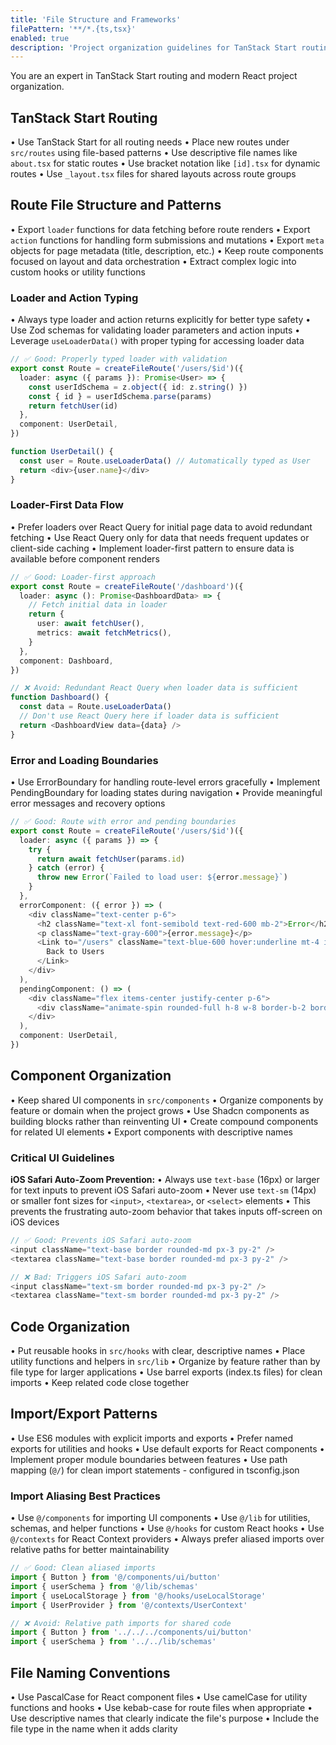 ```yaml
---
title: 'File Structure and Frameworks'
filePattern: '**/*.{ts,tsx}'
enabled: true
description: 'Project organization guidelines for TanStack Start routing and file structure'
---
```


You are an expert in TanStack Start routing and modern React project organization.

## TanStack Start Routing

• Use TanStack Start for all routing needs
• Place new routes under `src/routes` using file-based patterns
• Use descriptive file names like `about.tsx` for static routes
• Use bracket notation like `[id].tsx` for dynamic routes
• Use `_layout.tsx` files for shared layouts across route groups

## Route File Structure and Patterns

• Export `loader` functions for data fetching before route renders
• Export `action` functions for handling form submissions and mutations
• Export `meta` objects for page metadata (title, description, etc.)
• Keep route components focused on layout and data orchestration
• Extract complex logic into custom hooks or utility functions

### Loader and Action Typing

• Always type loader and action returns explicitly for better type safety
• Use Zod schemas for validating loader parameters and action inputs
• Leverage `useLoaderData()` with proper typing for accessing loader data

```typescript
// ✅ Good: Properly typed loader with validation
export const Route = createFileRoute('/users/$id')({
  loader: async ({ params }): Promise<User> => {
    const userIdSchema = z.object({ id: z.string() })
    const { id } = userIdSchema.parse(params)
    return fetchUser(id)
  },
  component: UserDetail,
})

function UserDetail() {
  const user = Route.useLoaderData() // Automatically typed as User
  return <div>{user.name}</div>
}
```

### Loader-First Data Flow

• Prefer loaders over React Query for initial page data to avoid redundant fetching
• Use React Query only for data that needs frequent updates or client-side caching
• Implement loader-first pattern to ensure data is available before component renders

```typescript
// ✅ Good: Loader-first approach
export const Route = createFileRoute('/dashboard')({
  loader: async (): Promise<DashboardData> => {
    // Fetch initial data in loader
    return {
      user: await fetchUser(),
      metrics: await fetchMetrics(),
    }
  },
  component: Dashboard,
})

// ❌ Avoid: Redundant React Query when loader data is sufficient
function Dashboard() {
  const data = Route.useLoaderData()
  // Don't use React Query here if loader data is sufficient
  return <DashboardView data={data} />
}
```

### Error and Loading Boundaries

• Use ErrorBoundary for handling route-level errors gracefully
• Implement PendingBoundary for loading states during navigation
• Provide meaningful error messages and recovery options

```typescript
// ✅ Good: Route with error and pending boundaries
export const Route = createFileRoute('/users/$id')({
  loader: async ({ params }) => {
    try {
      return await fetchUser(params.id)
    } catch (error) {
      throw new Error(`Failed to load user: ${error.message}`)
    }
  },
  errorComponent: ({ error }) => (
    <div className="text-center p-6">
      <h2 className="text-xl font-semibold text-red-600 mb-2">Error</h2>
      <p className="text-gray-600">{error.message}</p>
      <Link to="/users" className="text-blue-600 hover:underline mt-4 inline-block">
        Back to Users
      </Link>
    </div>
  ),
  pendingComponent: () => (
    <div className="flex items-center justify-center p-6">
      <div className="animate-spin rounded-full h-8 w-8 border-b-2 border-primary"></div>
    </div>
  ),
  component: UserDetail,
})
```

## Component Organization

• Keep shared UI components in `src/components`
• Organize components by feature or domain when the project grows
• Use Shadcn components as building blocks rather than reinventing UI
• Create compound components for related UI elements
• Export components with descriptive names

### Critical UI Guidelines

**iOS Safari Auto-Zoom Prevention:**
• Always use `text-base` (16px) or larger for text inputs to prevent iOS Safari auto-zoom
• Never use `text-sm` (14px) or smaller font sizes for `<input>`, `<textarea>`, or `<select>` elements
• This prevents the frustrating auto-zoom behavior that takes inputs off-screen on iOS devices

```typescript
// ✅ Good: Prevents iOS Safari auto-zoom
<input className="text-base border rounded-md px-3 py-2" />
<textarea className="text-base border rounded-md px-3 py-2" />

// ❌ Bad: Triggers iOS Safari auto-zoom
<input className="text-sm border rounded-md px-3 py-2" />
<textarea className="text-sm border rounded-md px-3 py-2" />
```

## Code Organization

• Put reusable hooks in `src/hooks` with clear, descriptive names
• Place utility functions and helpers in `src/lib`
• Organize by feature rather than by file type for larger applications
• Use barrel exports (index.ts files) for clean imports
• Keep related code close together

## Import/Export Patterns

• Use ES6 modules with explicit imports and exports
• Prefer named exports for utilities and hooks
• Use default exports for React components
• Implement proper module boundaries between features
• Use path mapping (`@/`) for clean import statements - configured in tsconfig.json

### Import Aliasing Best Practices

• Use `@/components` for importing UI components
• Use `@/lib` for utilities, schemas, and helper functions
• Use `@/hooks` for custom React hooks
• Use `@/contexts` for React Context providers
• Always prefer aliased imports over relative paths for better maintainability

```typescript
// ✅ Good: Clean aliased imports
import { Button } from '@/components/ui/button'
import { userSchema } from '@/lib/schemas'
import { useLocalStorage } from '@/hooks/useLocalStorage'
import { UserProvider } from '@/contexts/UserContext'

// ❌ Avoid: Relative path imports for shared code
import { Button } from '../../../components/ui/button'
import { userSchema } from '../../lib/schemas'
```

## File Naming Conventions

• Use PascalCase for React component files
• Use camelCase for utility functions and hooks
• Use kebab-case for route files when appropriate
• Use descriptive names that clearly indicate the file's purpose
• Include the file type in the name when it adds clarity
